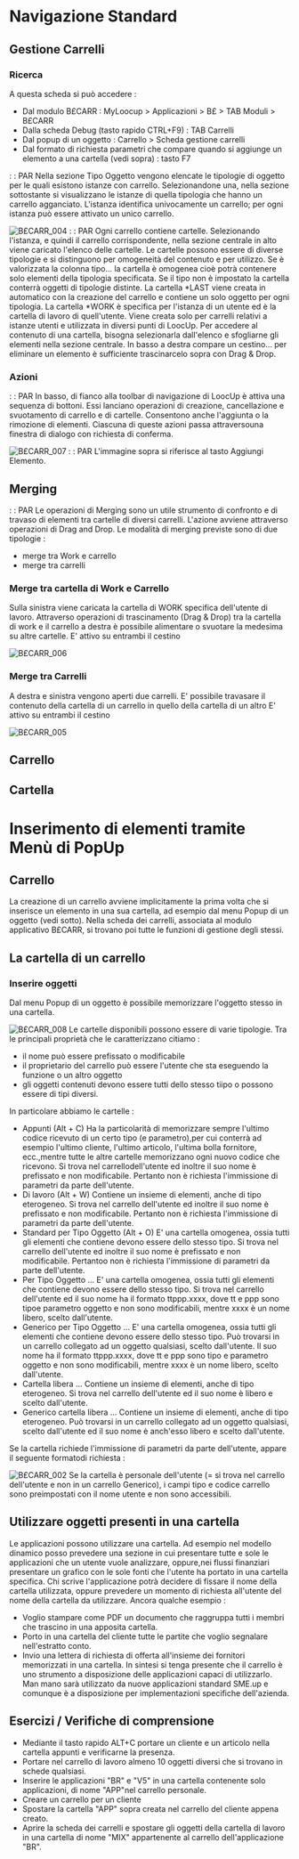 # Navigazione Standard

## Gestione Carrelli

### Ricerca

A questa scheda si può accedere : 


- Dal modulo B£CARR :  MyLoocup > Applicazioni > B£ > TAB Moduli > B£CARR
- Dalla scheda Debug (tasto rapido CTRL+F9) :  TAB Carrelli
- Dal popup di un oggetto :  Carrello > Scheda gestione carrelli
- Dal formato di richiesta parametri che compare quando si aggiunge un elemento a una cartella (vedi sopra) :  tasto F7


 :  : PAR
Nella sezione Tipo Oggetto vengono elencate le tipologie di oggetto per le quali esistono istanze con carrello. Selezionandone una, nella sezione sottostante si visualizzano le istanze di quella tipologia che hanno un carrello agganciato. L'istanza identifica univocamente un carrello; per ogni istanza può essere attivato un unico carrello.


![B£CARR_004](http://localhost:3000/immagini/B£CARR_B/BXCARR_004.png)
 :  : PAR
Ogni carrello contiene cartelle. Selezionando l'istanza, e quindi il carrello corrispondente, nella sezione centrale in alto viene caricato l'elenco delle cartelle. Le cartelle possono essere di diverse tipologie e si distinguono per omogeneità del contenuto e per utilizzo.
Se è valorizzata la colonna tipo... la cartella è omogenea cioè potrà contenere solo elementi della tipologia specificata.
Se il tipo non è impostato la cartella conterrà oggetti di tipologie distinte.
La cartella \*LAST viene creata in automatico con la creazione del carrello e contiene un solo oggetto per ogni tipologia.
La cartella \*WORK è specifica per l'istanza di un utente ed è la cartella di lavoro di quell'utente. Viene creata solo per carrelli relativi a istanze utenti e utilizzata in diversi punti di LoocUp.
Per accedere al contenuto di una cartella, bisogna selezionarla dall'elenco e sfogliarne gli elementi nella sezione centrale.
In basso a destra compare un cestino... per eliminare un elemento è sufficiente trascinarcelo sopra con Drag & Drop.




### Azioni
 :  : PAR
In basso, di fianco alla toolbar di navigazione di LoocUp è attiva una sequenza di bottoni. Essi lanciano operazioni di creazione, cancellazione e svuotamento di carrello e di cartelle. Consentono anche l'aggiunta o la rimozione di elementi. Ciascuna di queste azioni passa attraversouna finestra di dialogo con richiesta di conferma.


![B£CARR_007](http://localhost:3000/immagini/B£CARR_B/BXCARR_007.png)
 :  : PAR
L'immagine sopra si riferisce al tasto Aggiungi Elemento.



## Merging
 :  : PAR
Le operazioni di Merging sono un utile strumento di confronto e di travaso di elementi tra cartelle di diversi carrelli. L'azione avviene attraverso operazioni di Drag and Drop.
Le modalità di merging previste sono di due tipologie : 
- merge tra Work e carrello
- merge tra carrelli


### Merge tra cartella di Work e Carrello
Sulla sinistra viene caricata la cartella di WORK specifica dell'utente di lavoro.
Attraverso operazioni di trascinamento (Drag & Drop) tra la cartella di work e il carrello a destra è possibile alimentare o svuotare la medesima su altre cartelle.
E' attivo su entrambi il cestino

![B£CARR_006](http://localhost:3000/immagini/B£CARR_B/BXCARR_006.png)
### Merge tra Carrelli
A destra e sinistra vengono aperti due carrelli.
E' possibile travasare il contenuto della cartella di un carrello in quello della cartella di un altro
E' attivo su entrambi il cestino

![B£CARR_005](http://localhost:3000/immagini/B£CARR_B/BXCARR_005.png)
## Carrello

## Cartella

# Inserimento di elementi tramite Menù di PopUp

## Carrello
La creazione di un carrello avviene implicitamente la prima volta che si inserisce un elemento in una sua cartella, ad esempio dal menu Popup di un oggetto (vedi sotto).
Nella scheda dei carrelli, associata al modulo applicativo B£CARR, si trovano poi tutte le funzioni di gestione degli stessi.

## La cartella di un carrello
### Inserire oggetti
Dal menu Popup di un oggetto è possibile memorizzare l'oggetto stesso in una cartella.

![B£CARR_008](http://localhost:3000/immagini/B£CARR_B/BXCARR_008.png)
Le cartelle disponibili possono essere di varie tipologie. Tra le principali proprietà che le caratterizzano citiamo : 
- il nome può essere prefissato o modificabile
- il proprietario del carrello può essere l'utente che sta eseguendo la funzione o un altro oggetto
- gli oggetti contenuti devono essere tutti dello stesso tiipo o possono essere di tipi diversi.

In particolare abbiamo le cartelle : 

- Appunti  (Alt + C)
Ha la particolarità di memorizzare sempre l'ultimo codice ricevuto di un certo tipo (e parametro),per cui conterrà ad esempio l'ultimo cliente, l'ultimo articolo, l'ultima bolla fornitore, ecc.,mentre tutte le altre cartelle memorizzano ogni nuovo codice che ricevono. Si trova nel carrellodell'utente ed inoltre il suo nome è prefissato e non modificabile. Pertanto non è richiesta l'immissione di parametri da parte dell'utente.
- Di lavoro  (Alt + W)
Contiene un insieme di elementi, anche di tipo eterogeneo. Si trova nel carrello dell'utente ed inoltre il suo nome è prefissato e non modificabile. Pertanto non è richiesta l'immissione di parametri da parte dell'utente.
- Standard per Tipo Oggetto  (Alt + O)
E' una cartella omogenea, ossia tutti gli elementi che contiene devono essere dello stesso tipo. Si trova nel carrello dell'utente ed inoltre il suo nome è prefissato e non modificabile. Pertantoo non è richiesta l'immissione di parametri da parte dell'utente.
- Per Tipo Oggetto ...
E' una cartella omogenea, ossia tutti gli elementi che contiene devono essere dello stesso tipo. Si trova nel carrello dell'utente ed il suo nome ha il formato ttppp.xxxx, dove tt e ppp sono tipoe parametro oggetto e non sono modificabili, mentre xxxx è un nome libero, scelto dall'utente.
- Generico per Tipo Oggetto ...
E' una cartella omogenea, ossia tutti gli elementi che contiene devono essere dello stesso tipo. Può trovarsi in un carrello collegato ad un oggetto qualsiasi, scelto dall'utente. Il suo nome ha il formato ttppp.xxxx, dove tt e ppp sono tipo e parametro oggetto e non sono modificabili, mentre xxxx è un nome libero, scelto dall'utente.
- Cartella libera ...
Contiene un insieme di elementi, anche di tipo eterogeneo. Si trova nel carrello dell'utente ed il suo nome è libero e scelto dall'utente.
- Generico cartella libera ...
Contiene un insieme di elementi, anche di tipo eterogeneo. Può trovarsi in un carrello collegato ad un oggetto qualsiasi, scelto dall'utente ed il suo nome è anch'esso libero e scelto dall'utente.

Se la cartella richiede l'immissione di parametri da parte dell'utente, appare il seguente formatodi richiesta : 

![B£CARR_002](http://localhost:3000/immagini/B£CARR_B/BXCARR_002.png)
Se la cartella è personale dell'utente (= si trova nel carrello dell'utente e non in un carrello Generico), i campi tipo e codice carrello sono preimpostati con il nome utente e non sono accessibili.

## Utilizzare oggetti presenti in una cartella
Le applicazioni possono utilizzare una cartella. Ad esempio nel modello dinamico posso prevedere una sezione in cui presentare tutte e sole le applicazioni che un utente vuole analizzare, oppure,nei flussi finanziari presentare un grafico con le sole fonti che l'utente ha portato in una cartella specifica. Chi scrive l'applicazione potrà decidere di fissare il nome della cartella utilizzata, oppure prevedere un momento di richiesta all'utente del nome della cartella da utilizzare. Ancora qualche esempio : 
- Voglio stampare come PDF un documento che raggruppa tutti i membri che trascino in una apposita cartella.
- Porto in una cartella del cliente tutte le partite che voglio segnalare nell'estratto conto.
- Invio una lettera di richiesta di offerta all'insieme dei fornitori memorizzati in una cartella.
In sintesi si tenga presente che il carrello è uno strumento a disposizione delle applicazioni capaci di utilizzarlo. Man mano sarà utilizzato da nuove applicazioni standard SME.up e comunque è a disposizione per implementazioni specifiche dell'azienda.

## Esercizi / Verifiche di comprensione

- Mediante il tasto rapido ALT+C portare un cliente e un articolo nella cartella appunti e verificarne la presenza.
- Portare nel carrello di lavoro almeno 10 oggetti diversi che si trovano in schede qualsiasi.
- Inserire le applicazioni "BR" e "V5" in una cartella contenente solo applicazioni, di nome "APP"nel carrello personale.
- Creare un carrello per un cliente
- Spostare la cartella "APP" sopra creata nel carrello del cliente appena creato.
- Aprire la scheda dei carrelli e spostare gli oggetti della cartella di lavoro in una cartella di nome "MIX" appartenente al carrello dell'applicazione "BR".




